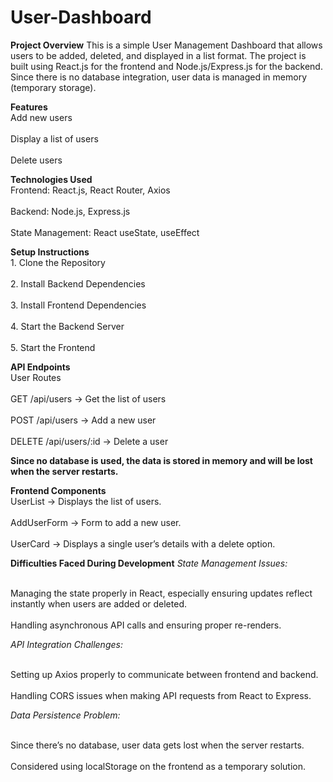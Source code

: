 # User-Dashboard

**Project Overview**
This is a simple User Management Dashboard that allows users to be added, deleted, and displayed in a list format. The project is built using React.js for the frontend and Node.js/Express.js for the backend. Since there is no database integration, user data is managed in memory (temporary storage).

**Features**
 <br>  Add new users </br>
<br> Display a list of users </br>
 <br> Delete users </br>

**Technologies Used**
<br> Frontend: React.js, React Router, Axios </br>
<br> Backend: Node.js, Express.js </br>
<br> State Management: React useState, useEffect </br>

**Setup Instructions**
<br> 1. Clone the Repository </br>
<br> 2. Install Backend Dependencies </br>
<br> 3. Install Frontend Dependencies </br>
<br> 4. Start the Backend Server </br>
<br> 5. Start the Frontend </br>

**API Endpoints**
<br> User Routes </br>
<br> GET /api/users → Get the list of users </br>
<br> POST /api/users → Add a new user </br>
<br> DELETE /api/users/:id → Delete a user </br>

**Since no database is used, the data is stored in memory and will be lost when the server restarts.**

**Frontend Components**
<br> UserList → Displays the list of users. </br>
<br> AddUserForm → Form to add a new user. </br>
<br> UserCard → Displays a single user’s details with a delete option. </br>

**Difficulties Faced During Development**
*State Management Issues:*

<br> Managing the state properly in React, especially ensuring updates reflect instantly when users are added or deleted. </br>
<br> Handling asynchronous API calls and ensuring proper re-renders. </br> 

*API Integration Challenges:*

<br> Setting up Axios properly to communicate between frontend and backend. </br>
<br> Handling CORS issues when making API requests from React to Express. </br>

*Data Persistence Problem:*

<br> Since there’s no database, user data gets lost when the server restarts. </br>
<br> Considered using localStorage on the frontend as a temporary solution. </br>

   
